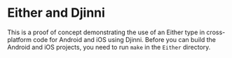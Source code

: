 # Either and Djinni

This is a proof of concept demonstrating the use of an Either type in
cross-platform code for Android and iOS using Djinni. Before you can build the
Android and iOS projects, you need to run `make` in the `Either` directory.
